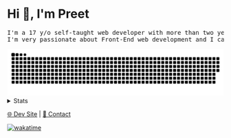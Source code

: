 <h1> Hi 👋, I'm Preet</h1>

<pre>
I'm a 17 y/o self-taught web developer with more than two years of experience. 
I'm very passionate about Front-End web development and I can help you to build most websites with the most appealing design.
</pre>

<picture>
  <source media="(prefers-color-scheme: dark)" srcset="https://raw.githubusercontent.com/preetsuthar17/preetsuthar17/output/github-contribution-grid-snake-dark.svg">
  <source media="(prefers-color-scheme: light)" srcset="https://raw.githubusercontent.com/preetsuthar17/preetsuthar17/output/github-contribution-grid-snake.svg">
  <img alt="github contribution grid snake animation" src="https://raw.githubusercontent.com/preetsuthar17/preetsuthar17/output/github-contribution-grid-snake.svg">
</picture>

<details>
  <summary>
Stats
  </summary>

  [![GitHub Streak](https://streak-stats.demolab.com?user=preetsuthar17&theme=dark)](https://git.io/streak-stats)
    
</details>
  
[🌐 Dev Site](https://preetsuthar.me) | [📧 Contact](mailto:preetsutharxd@gmail.com)

[![wakatime](https://wakatime.com/badge/user/b5b67ae1-6061-466d-982e-e7b9ec9d9369.svg)](https://wakatime.com/@b5b67ae1-6061-466d-982e-e7b9ec9d9369)
